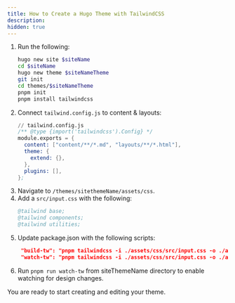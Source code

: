 ```yaml
---
title: How to Create a Hugo Theme with TailwindCSS
description:
hidden: true
---
```


1. Run the following:
   ```bash
   hugo new site $siteName
   cd $siteName
   hugo new theme $siteNameTheme
   git init
   cd themes/$siteNameTheme
   pnpm init
   pnpm install tailwindcss
   ```
2. Connect `tailwind.config.js` to content & layouts:
   ```s
   // tailwind.config.js
   /** @type {import('tailwindcss').Config} */
   module.exports = {
     content: ["content/**/*.md", "layouts/**/*.html"],
     theme: {
       extend: {},
     },
     plugins: [],
   };
   ```
3. Navigate to `/themes/sitethemeName/assets/css`.
4. Add a `src/input.css` with the following: 
   ```s
   @tailwind base;
   @tailwind components;
   @tailwind utilities;
   ```
5. Update package.json with the following scripts:
   ```json
    "build-tw": "pnpm tailwindcss -i ./assets/css/src/input.css -o ./assets/css/main.css",
    "watch-tw": "pnpm tailwindcss -i ./assets/css/src/input.css -o ./assets/css/main.css -w --minify"
   ```
6. Run `pnpm run watch-tw` from siteThemeName directory to enable watching for design changes.

You are ready to start creating and editing your theme.
